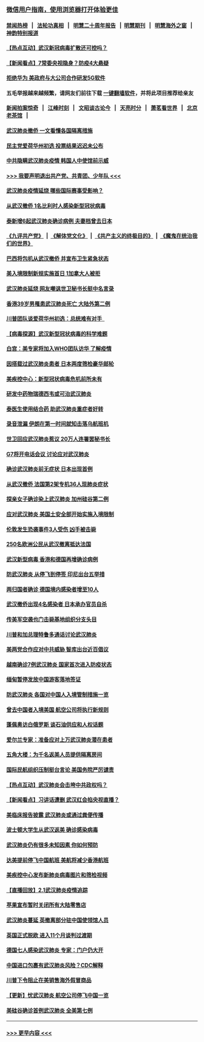 ### [微信用户指南，使用浏览器打开体验更佳](https://github.com/gfw-breaker/banned-news1/blob/master/indexes/wechat-guide.md?t=0)
#### [禁闻热榜](热点新闻.md?t=0)  &nbsp;&nbsp;|&nbsp;&nbsp; [法轮功真相](https://github.com/gfw-breaker/truth/blob/master/README.md?t=0) &nbsp;&nbsp;|&nbsp;&nbsp; [明慧二十周年报告](https://github.com/gfw-breaker/mh-reports/blob/master/README.md?t=0) &nbsp;&nbsp;|&nbsp;&nbsp;[明慧期刊](https://github.com/gfw-breaker/mh-qikan) &nbsp;&nbsp;|&nbsp;&nbsp; [明慧海外之窗](https://github.com/gfw-breaker/mh-news/blob/master/README.md?t=0) &nbsp;&nbsp;|&nbsp;&nbsp; [神韵特别报道](https://github.com/gfw-breaker/mh-news/blob/master/shenyun.md?t=0)
#### [【热点互动】武汉新冠病毒扩散还可控吗？](../pages/nsc418/n11844750.md?t=02051155) 
#### [【新闻看点】7常委央视隐身？防疫4大悬疑](../pages/nsc418/n11844611.md?t=02051155) 
#### [拒绝华为 美政府与大公司合作研发5G软件](../pages/nsc418/n11844625.md?t=02051155) 
#### 五毛举报越来越频繁，请网友们前往下载 [一键翻墙软件](https://github.com/gfw-breaker/ssr-accounts)，并将此项目推荐给亲友
#### [新闻拍案惊奇](https://github.com/gfw-breaker/banned-news1/blob/master/pages/link4.md) &nbsp;&nbsp;|&nbsp;&nbsp; [江峰时刻](https://github.com/gfw-breaker/banned-news1/blob/master/pages/link4.md) &nbsp;&nbsp;|&nbsp;&nbsp; [文昭谈古论今](https://github.com/gfw-breaker/banned-news1/blob/master/pages/link4.md) &nbsp;&nbsp;|&nbsp;&nbsp; [天亮时分](https://github.com/gfw-breaker/banned-news1/blob/master/pages/link4.md) &nbsp;&nbsp;|&nbsp;&nbsp; [萧茗看世界](https://github.com/gfw-breaker/banned-news1/blob/master/pages/link4.md) &nbsp;&nbsp;|&nbsp;&nbsp; [北京老茶馆](https://github.com/gfw-breaker/banned-news1/blob/master/pages/link4.md) &nbsp;&nbsp;|&nbsp;&nbsp; 
#### [武汉肺炎撤侨 一文看懂各国隔离措施](../pages/nsc418/n11844216.md?t=02051155) 
#### [民主党爱荷华州初选 投票结果迟迟未公布](../pages/nsc418/n11844207.md?t=02051155) 
#### [中共隐瞒武汉肺炎疫情 韩国人中使馆前示威](../pages/nsc418/n11844084.md?t=02051155) 
#### [>>> 我要声明退出共产党、共青团、少年队 <<<](https://github.com/begood0513/goodnews/blob/master/quit/letter.md) 
#### [武汉肺炎疫情延烧 哪些国际赛事受影响？](../pages/nsc418/n11843958.md?t=02051155) 
#### [从武汉撤侨 1名比利时人感染新型冠状病毒](../pages/nsc418/n11843977.md?t=02051155) 
#### [泰新增6起武汉肺炎确诊病例 夫妻档曾去日本](../pages/nsc418/n11843900.md?t=02051155) 
#### [《九评共产党》](https://github.com/begood0513/9ping.md/blob/master/README.md) &nbsp;|&nbsp; [《解体党文化》](../../../../jtdwh.md/blob/master/README.md)  &nbsp;|&nbsp; [《共产主义的终极目的》](../../../../gczydzjmd.md/blob/master/README.md) &nbsp;|&nbsp; [《魔鬼在统治我们的世界》](../../../../mgztzwmdsj.md/blob/master/README.md) 
#### [巴西将包机从武汉撤侨 并宣布卫生紧急状态](../pages/nsc418/n11843418.md?t=02051155) 
#### [美入境限制新规实施首日 1加拿大人被拒](../pages/nsc418/n11843058.md?t=02051155) 
#### [武汉肺炎延烧 网友嘲讽世卫秘书长挺中名言录](../pages/nsc418/n11843056.md?t=02051155) 
#### [香港39岁男罹患武汉肺炎死亡 大陆外第二例](../pages/nsc418/n11843026.md?t=02051155) 
#### [川普团队谈爱荷华州初选：总统难有对手  ](../pages/nsc418/n11842867.md?t=02051155) 
#### [【病毒探源】武汉新型冠状病毒的科学难题](../pages/nsc418/n11842176.md?t=02051155) 
#### [白宫：美专家将加入WHO团队访华 了解疫情](../pages/nsc418/n11842198.md?t=02051155) 
#### [因搭载过武汉肺炎患者 日本两度筛检豪华邮轮](../pages/nsc418/n11842447.md?t=02051155) 
#### [美疾控中心：新型冠状病毒危机前所未有](../pages/nsc418/n11842406.md?t=02051155) 
#### [研发中药物瑞德西韦或可治武汉肺炎](../pages/nsc418/n11842100.md?t=02051155) 
#### [泰医生使用结合药 助武汉肺炎重症者好转](../pages/nsc418/n11842096.md?t=02051155) 
#### [录音泄漏 伊朗在第一时间就知击落乌航班机](../pages/nsc418/n11842002.md?t=02051155) 
#### [世卫回应武汉肺炎惹议 20万人连署罢秘书长](../pages/nsc418/n11841664.md?t=02051155) 
#### [G7将开电话会议 讨论应对武汉肺炎](../pages/nsc418/n11841658.md?t=02051155) 
#### [确诊武汉肺炎前无症状 日本出现首例](../pages/nsc418/n11841567.md?t=02051155) 
#### [从武汉撤侨 法国第2架专机36人现肺炎症状](../pages/nsc418/n11841382.md?t=02051155) 
#### [探亲女子确诊染上武汉肺炎 加州硅谷第二例](../pages/nsc418/n11839784.md?t=02051155) 
#### [应对武汉肺炎 美国土安全部开始实施入境限制](../pages/nsc418/n11839729.md?t=02051155) 
#### [伦敦发生恐袭事件3人受伤 凶手被击毙](../pages/nsc418/n11839442.md?t=02051155) 
#### [250名欧洲公民从武汉撤离抵达法国](../pages/nsc418/n11839438.md?t=02051155) 
#### [武汉新型病毒 香港和德国再增确诊病例](../pages/nsc418/n11839381.md?t=02051155) 
#### [防武汉肺炎 从停飞到停签 印尼出台五举措](../pages/nsc418/n11839282.md?t=02051155) 
#### [两归国者确诊 德国境内感染者增至10人](../pages/nsc418/n11839164.md?t=02051155) 
#### [武汉撤侨出现4名感染者 日本承办官员自杀](../pages/nsc418/n11839044.md?t=02051155) 
#### [传美军空袭也门击毙基地组织分支头目](../pages/nsc418/n11839210.md?t=02051155) 
#### [川普和加总理特鲁多通话讨论武汉肺炎](../pages/nsc418/n11839128.md?t=02051155) 
#### [美两党合作应对中共威胁 智库出台近百倡议](../pages/nsc418/n11838437.md?t=02051155) 
#### [越南确诊7例武汉肺炎 国家首次进入防疫状态](../pages/nsc418/n11838860.md?t=02051155) 
#### [缅甸暂停发放中国游客落地签证](../pages/nsc418/n11838730.md?t=02051155) 
#### [防武汉肺炎 各国对中国人入境管制措施一览](../pages/nsc418/n11838726.md?t=02051155) 
#### [曾去中国者入境美国 航空公司将执行新规则](../pages/nsc418/n11838375.md?t=02051155) 
#### [蓬佩奥访白俄罗斯 谈石油供应和人权话题](../pages/nsc418/n11838242.md?t=02051155) 
#### [爱尔兰专家：准备应对上万武汉肺炎潜在患者](../pages/nsc418/n11837978.md?t=02051155) 
#### [五角大楼：为千名返美人员提供隔离房间](../pages/nsc418/n11837831.md?t=02051155) 
#### [国际民航组织压制挺台言论 美国务院严厉谴责](../pages/nsc418/n11837791.md?t=02051155) 
#### [【热点互动】武汉肺炎会击垮中共政权吗？](../pages/nsc418/n11837779.md?t=02051155) 
#### [【新闻看点】习讲话遭删 武汉红会掐央视直播？](../pages/nsc418/n11837573.md?t=02051155) 
#### [美临床报告披露 武汉肺炎或通过粪便传播](../pages/nsc418/n11837626.md?t=02051155) 
#### [波士顿大学生从武汉返美 确诊感染病毒](../pages/nsc418/n11837580.md?t=02051155) 
#### [武汉肺炎仍有很多未知因素 你如何预防](../pages/nsc418/n11837666.md?t=02051155) 
#### [达美提前停飞中国航班 美航将减少香港航班](../pages/nsc418/n11837649.md?t=02051155) 
#### [美疾控中心发布新肺炎病毒图片和筛检视频](../pages/nsc418/n11837491.md?t=02051155) 
#### [【直播回放】2.1武汉肺炎疫情追踪](../pages/nsc418/n11837232.md?t=02051155) 
#### [苹果宣布暂时关闭所有大陆零售店](../pages/nsc418/n11837097.md?t=02051155) 
#### [武汉肺炎蔓延 英撤离部分驻中国使领馆人员](../pages/nsc418/n11837061.md?t=02051155) 
#### [英国正式脱欧 进入11个月谈判过渡期](../pages/nsc418/n11836911.md?t=02051155) 
#### [德国七人感染武汉肺炎 专家：门户仍大开](../pages/nsc418/n11836344.md?t=02051155) 
#### [中国进口包裹有武汉肺炎风险？CDC解释](../pages/nsc418/n11836321.md?t=02051155) 
#### [川普下令阻止在美销售海外假冒商品](../pages/nsc418/n11836261.md?t=02051155) 
#### [【更新】忧武汉肺炎 航空公司停飞中国一览](../pages/nsc418/n11835931.md?t=02051155) 
#### [美硅谷确诊首例武汉肺炎 全美第七例](../pages/nsc418/n11836093.md?t=02051155) 

----
#### [ >>> 更早内容 <<< ](../indexes/nsc418-earlier.md)
